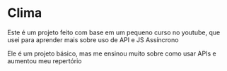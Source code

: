 # <h1>Clima</h1>

<p>Este é um projeto feito com base em um pequeno curso no youtube, que usei para aprender mais sobre uso de API e JS Assíncrono</p>
<p>Ele é um projeto básico, mas me ensinou muito sobre como usar APIs e aumentou meu repertório</p>
